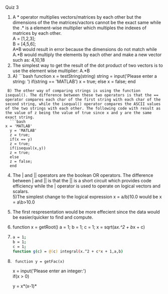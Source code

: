 Quiz 3 
1) A * operator multiplies vectors/matrices by each other but the dimensions of the the matrices/vactors cannot be the exact same while the .* is a element-wise multiplier which multiples the indexes of matrices by each other.  
A = [1,2,3];  
B = [4,5,6];   
A*B would result in error because the dimensions do not match while A.*B would multiply the elements by each other and make a new vector such as: 4,10,18  
2) The simplest way to get the result of the dot product of two vectors is to use the element wise multiplier: A.*B  
3) A) ```bash
   function x = testString(string)
	string = input('Please enter a string: ')
	if(string == 'MATLAB')
		x = true;
	else
		x = false;
	end
  ```
   B) The other way of comparing strings is using the function isequal(). The difference between these two operators is that the == operator compares each char of the first string with each char of the second string, while the isequal() operator compares the ASCII values of the two strings with each other. The following code with result as the value of z being the value of true since x and y are the same exact string.   
	```bash
  x = 'MATLAB'
	y = 'MATLAB'
	z = true;
	if(x == y)
	z = true;
	if(isequal(x,y))
	z = true;
	else
	z = false;
	end
  ```
4) The | and || operators are the boolean OR operators. The difference between | and || is that the || is a short circuit which provides code efficiency while the | operator is used to operate on logical vectors and scalars.  
5)The simplest change to the logical expression x = a/b)10.0 would be x = a\b>10.0  
6) The first respresentation would be more effecient since the data would be easier/quicker to find and compute.  
7) function x = getRoot()
   a = 1;
   b = 1;
   c = 1;
   x = sqrt(a*x.^2 + b*x + c)
8) ```bash
   a = 1;
   b = 1;
   c = 1;
   function g(c) = @(c) integral(x.^2 + c*x + 1,a,b)
   ```
9)      function y = getFac(x)  
	x = input('Please enter an integer:')  
	if(x > 0)  
	
	y = x*(x-1)*  
	
